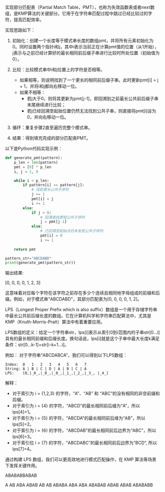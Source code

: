 实现部分匹配表（Partial Match Table，PMT），也称为失效函数表或者next数组，是KMP算法的关键部分。它用于在字符串匹配过程中跳过已经比较过的字符，提高匹配效率。

实现思路如下：

1. 初始化：创建一个长度等于模式串长度的数组pmt，并将所有元素初始化为0。同时设置两个指针i和j，其中i表示当前正在计算pmt值的位置（从1开始），j表示与之前已经计算好的最长相同前后缀子串进行比较时所处位置（初始值为0）。

2. 比较：比较模式串中i和j位置上的字符是否相等。
    - 如果相等，则说明找到了一个更长的相同前后缀子串。此时更新pmt[i] = j + 1，并将i和j都向右移动一位。
    - 如果不相等：
        - 若j大于0，则将其更新为pmt[j-1]，即回溯到之前最长公共前后缀子串末尾继续进行比较；
        - 若j已经回溯至起始位置仍然无法找到公共子串，则直接将pmt[i]设为0，并向右移动一位。

3. 循环：重复步骤2直至遍历完整个模式串。

4. 结果：得到填充完成的部分匹配表PMT。

以下是Python代码实现示例：

```python
def generate_pmt(pattern):
    p_len = len(pattern)
    pmt = [0] * p_len
    i, j = 1, 0

    while i < p_len:
        if pattern[i] == pattern[j]:
            # 找到更长公共子序列
            j += 1
            pmt[i] = j
            i += 1
        else:
            if j > 0:
                # 回溯查找更短公共子序列
                j = pmt[j-1]
            else:
                # 已回溯至起始点仍未发现公共子序列
                pmt[i] = 0 
                i += 1
                
    return pmt

pattern_str="ABCDABD"
print(generate_pmt(pattern_str))
```

输出结果:

[0, 0, 0, 0, 1, 2, 3]

这意味着对应每个字符在该字符之前存在多少个连续且相同地字母组成的前缀和后缀。例如，对于模式串"ABCDABD"，其部分匹配表为[0, 0, 0, 0, 1, 2]。



LPS（Longest Proper Prefix which is also suffix）数组是一个用于存储字符串中最长公共前后缀长度的数组。它在计算机科学和字符串匹配算法中，尤其是KMP（Knuth-Morris-Pratt）算法中有着重要应用。

LPS数组的定义：给定一个字符串str，lps[i]表示从索引0到i范围内的子串str[0…i]具有的最长相同前缀和后缀长度。换句话说，lps[i]就是这个子串中最大长度k满足条件：str[0…k-1]=str[i-k+1…i]。

例如：
对于字符串“ABCDABCA”，我们可以得到以下LPS数组：

```
Index:  0   1   2   3   4   5   6   7
String: A | B | C | D | A | B | C | A
LPS:    [0,|_0_,|_0_,|_0_,|_1_,|_2_,|_3_, |_4_] 
```

解释：
- 对于索引为 i = {1,2,3} 的字符，“A”、“AB” 和 “ABC”的没有相同的非空前缀和后缀。
- 对于索引为 i = {4} 的字符，“ABCD”的最长相同前后缀为“A”，所以 lps[4]=1。
- 对于索引为 i = {5} 的字符，“ABCDA”的最长相同前后缘为“AB”，所以 lps[5]=2。
- 对于索引为 i = {6} 的字符，“ABCDAB”的最长相同前后边界为“ABC”，所以 lps[6]=3。
- 对于索引位 i = {7} 的字符，“ABCDABC”的最长相同前后边界为“BCD”, 所以 lps[7]=4。

通过构建 LPS 数组，我们可以更高效地进行模式匹配操作，在 KMP 算法等场景下发挥关键作用。



ABABABBABAB

A
AB
ABA
ABAB             AB AB
ABABA            ABA ABA
ABABAB           ABAB ABAB
ABABABB         